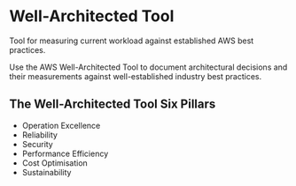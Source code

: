 # Well-Architected Tool

Tool for measuring current workload against established AWS best practices.

Use the AWS Well-Architected Tool to document architectural decisions and their measurements against well-established industry best practices.

## The Well-Architected Tool Six Pillars

* Operation Excellence
* Reliability
* Security
* Performance Efficiency
* Cost Optimisation
* Sustainability
